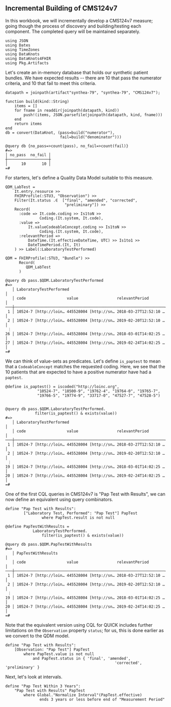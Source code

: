 ## Incremental Building of CMS124v7

In this workbook, we will incrementally develop a CMS124v7 measure;
going though the process of discovery and building/testing each
component. The completed query will be maintained separately.

    using JSON
    using Dates
    using TimeZones
    using DataKnots
    using DataKnots4FHIR
    using Pkg.Artifacts

Let's create an in-memory database that holds our synthetic patient
bundles. We have expected results -- there are 10 that pass the
numerator criteria, and 10 that fail to meet this criteria.

    datapath = joinpath(artifact"synthea-79", "synthea-79", "CMS124v7");

    function build(kind::String)
        items = []
        for fname in readdir(joinpath(datapath, kind))
            push!(items, JSON.parsefile(joinpath(datapath, kind, fname)))
        end
        return items
    end
    db = convert(DataKnot, (pass=build("numerator"),
                            fail=build("denominator")))

    @query db {no_pass=>count(pass), no_fail=>count(fail)}
    #=>
    │ no_pass  no_fail │
    ┼──────────────────┼
    │      10       10 │
    =#

For starters, let's define a Quality Data Model suitable to this
measure.

    QDM_LabTest =
        It.entry.resource >>
        FHIRProfile(:STU3, "Observation") >>
        Filter(It.status .∈  ["final", "amended", "corrected",
                              "preliminary"]) >>
        Record(
          :code => It.code.coding >> Is1toN >>
                   Coding.(It.system, It.code),
          :value =>
              It.valueCodeableConcept.coding >> Is1toN >>
                   Coding.(It.system, It.code),
          :relevantPeriod =>
              DateTime.(It.effectiveDateTime, UTC) >> Is1to1 >>
              DateTimePeriod.(It, It)
        ) >> Label(:LaboratoryTestPerformed)

    QDM = FHIRProfile(:STU3, "Bundle") >>
          Record(
             QDM_LabTest
          )

    @query db pass.$QDM.LaboratoryTestPerformed
    #=>
       │ LaboratoryTestPerformed                                          │
       │ code                  value                 relevantPeriod       │
    ───┼──────────────────────────────────────────────────────────────────┼
     1 │ 10524-7 [http://loin… 445528004 [http://sn… 2018-03-27T12:52:10 …│
     2 │ 10524-7 [http://loin… 445528004 [http://sn… 2019-02-20T12:52:10 …│
     ⋮
    26 │ 10524-7 [http://loin… 445528004 [http://sn… 2018-03-01T14:02:25 …│
    27 │ 10524-7 [http://loin… 445528004 [http://sn… 2019-02-24T14:02:25 …│
    =#

We can think of value-sets as predicates. Let's define ``is_paptest`` to
mean that a ``CodeableConcept`` matches the requested coding. Here, we
see that the 10 patients that are expected to have a positive numerator
have had a ``paptest``.

    @define is_paptest() = iscoded("http://loinc.org",
                  "10524-7", "18500-9", "19762-4", "19764-0", "19765-7",
                  "19766-5", "19774-9", "33717-0", "47527-7", "47528-5")


    @query db pass.$QDM.LaboratoryTestPerformed.
                 filter(is_paptest() & exists(value))
    #=>
       │ LaboratoryTestPerformed                                          │
       │ code                  value                 relevantPeriod       │
    ───┼──────────────────────────────────────────────────────────────────┼
     1 │ 10524-7 [http://loin… 445528004 [http://sn… 2018-03-27T12:52:10 …│
     2 │ 10524-7 [http://loin… 445528004 [http://sn… 2019-02-20T12:52:10 …│
     ⋮
    19 │ 10524-7 [http://loin… 445528004 [http://sn… 2018-03-01T14:02:25 …│
    20 │ 10524-7 [http://loin… 445528004 [http://sn… 2019-02-24T14:02:25 …│
    =#

One of the first CQL queries in CMS124v7 is "Pap Test with Results", we can
now define an equivalent using query combinators.

```CQL
define "Pap Test with Results":
        ["Laboratory Test, Performed": "Pap Test"] PapTest
                where PapTest.result is not null
```

    @define PapTestWithResults =
                LaboratoryTestPerformed.
                    filter(is_paptest() & exists(value))

    @query db pass.$QDM.PapTestWithResults
    #=>
       │ PapTestWithResults                                               │
       │ code                  value                 relevantPeriod       │
    ───┼──────────────────────────────────────────────────────────────────┼
     1 │ 10524-7 [http://loin… 445528004 [http://sn… 2018-03-27T12:52:10 …│
     2 │ 10524-7 [http://loin… 445528004 [http://sn… 2019-02-20T12:52:10 …│
     ⋮
    19 │ 10524-7 [http://loin… 445528004 [http://sn… 2018-03-01T14:02:25 …│
    20 │ 10524-7 [http://loin… 445528004 [http://sn… 2019-02-24T14:02:25 …│
    =#

Note that the equivalent version using CQL for QUICK includes further
limitations on the `Observation` property `status`; for us, this is done
earlier as we convert to the QDM model.

```CQL
define "Pap Test with Results":
	[Observation: "Pap Test"] PapTest
		where PapTest.value is not null
			and PapTest.status in { 'final', 'amended',
                                                'corrected', 'preliminary' }
```

Next, let's look at intervals.

```CQL
define "Pap Test Within 3 Years":
	"Pap Test with Results" PapTest
		where Global."Normalize Interval"(PapTest.effective)
               ends 3 years or less before end of "Measurement Period"
```
